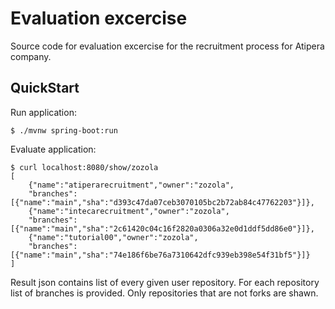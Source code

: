 # Evaluation excercise

Source code for evaluation excercise for the recruitment process for Atipera company.


## QuickStart

Run application:

```
$ ./mvnw spring-boot:run
```

Evaluate application:

```
$ curl localhost:8080/show/zozola
[
    {"name":"atiperarecruitment","owner":"zozola",
    "branches":[{"name":"main","sha":"d393c47da07ceb3070105bc2b72ab84c47762203"}]},
    {"name":"intecarecruitment","owner":"zozola",
    "branches":[{"name":"main","sha":"2c61420c04c16f2820a0306a32e0d1ddf5dd86e0"}]},
    {"name":"tutorial00","owner":"zozola",
    "branches":[{"name":"main","sha":"74e186f6be76a7310642dfc939eb398e54f31bf5"}]}
]
```

Result json contains list of every given user repository.
For each repository list of branches is provided.
Only repositories that are not forks are shawn.